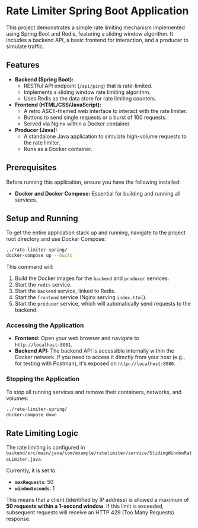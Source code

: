 # Rate Limiter Spring Boot Application

This project demonstrates a simple rate limiting mechanism implemented using Spring Boot and Redis, featuring a sliding window algorithm. It includes a backend API, a basic frontend for interaction, and a producer to simulate traffic.

## Features

*   **Backend (Spring Boot):**
    *   RESTful API endpoint (`/api/ping`) that is rate-limited.
    *   Implements a sliding window rate limiting algorithm.
    *   Uses Redis as the data store for rate limiting counters.
*   **Frontend (HTML/CSS/JavaScript):**
    *   A retro ASCII-themed web interface to interact with the rate limiter.
    *   Buttons to send single requests or a burst of 100 requests.
    *   Served via Nginx within a Docker container.
*   **Producer (Java):**
    *   A standalone Java application to simulate high-volume requests to the rate limiter.
    *   Runs as a Docker container.

## Prerequisites

Before running this application, ensure you have the following installed:

*   **Docker and Docker Compose:** Essential for building and running all services.

## Setup and Running

To get the entire application stack up and running, navigate to the project root directory and use Docker Compose:

```bash
../rate-limiter-spring/
docker-compose up --build
```

This command will:
1.  Build the Docker images for the `backend` and `producer` services.
2.  Start the `redis` service.
3.  Start the `backend` service, linked to Redis.
4.  Start the `frontend` service (Nginx serving `index.html`).
5.  Start the `producer` service, which will automatically send requests to the backend.

### Accessing the Application

*   **Frontend:** Open your web browser and navigate to `http://localhost:8081`.
*   **Backend API:** The backend API is accessible internally within the Docker network. If you need to access it directly from your host (e.g., for testing with Postman), it's exposed on `http://localhost:8080`.

### Stopping the Application

To stop all running services and remove their containers, networks, and volumes:

```bash
../rate-limiter-spring/
docker-compose down
```

## Rate Limiting Logic

The rate limiting is configured in `backend/src/main/java/com/example/ratelimiter/service/SlidingWindowRateLimiter.java`.

Currently, it is set to:

*   **`maxRequests`**: 50
*   **`windowSeconds`**: 1

This means that a client (identified by IP address) is allowed a maximum of **50 requests within a 1-second window**. If this limit is exceeded, subsequent requests will receive an HTTP 429 (Too Many Requests) response.
